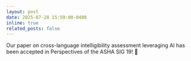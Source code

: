 ```yaml
---
layout: post
date: 2025-07-28 15:59:00-0400
inline: true
related_posts: false
---
```


Our paper on cross-language intelligibility assessment leveraging AI has been accepted in Perspectives of the ASHA SIG 19! 🚀